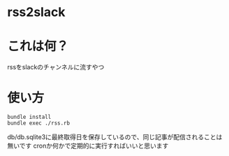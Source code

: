 rss2slack
===============

# これは何？

rssをslackのチャンネルに流すやつ

# 使い方

    bundle install
    bundle exec ./rss.rb

db/db.sqlite3に最終取得日を保存しているので、同じ記事が配信されることは無いです
cronか何かで定期的に実行すればいいと思います
